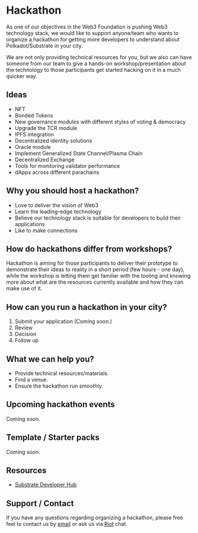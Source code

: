 # Hackathon

As one of our objectives in the Web3 Foundation is pushing Web3 technology stack, we would like to support anyone/team who wants to organize a hackathon for getting more developers to understand about Polkadot/Substrate in your city.

We are not only providing technical resources for you, but we also can have someone from our team to give a hands-on workshop/presentation about the technology to those participants get started hacking on it in a much quicker way.

## Ideas 

- NFT
- Bonded Tokens
- New governance modules with different styles of voting & democracy
- Upgrade the TCR module
- IPFS integration
- Decentralized identity solutions
- Oracle module
- Implement Generalized State Channel/Plasma Chain
- Decentralized Exchange
- Tools for monitoring validator performance
- dApps across different parachains

## Why you should host a hackathon?

- Love to deliver the vision of Web3 
- Learn the leading-edge technology
- Believe our technology stack is suitable for developers to build their applications
- Like to make connections

## How do hackathons differ from workshops?
Hackathon is aiming for those participants to deliver their prototype to demonstrate their ideas to reality in a short period (few hours - one day), while the workshop is letting them get familiar with the tooling and knowing more about what are the resources currently available and how they can make use of it.

## How can you run a hackathon in your city?
1. Submit your application (Coming soon.)
2. Review
3. Decision
4. Follow up

## What we can help you?

- Provide technical resources/materials. 
- Find a venue.
- Ensure the hackathon run smoothly.

## Upcoming hackathon events

Coming soon.

## Template / Starter packs

Coming soon.

## Resources

- [Substrate Developer Hub](https://docs.substrate.dev)

## Support / Contact

If you have any questions regarding organizing a hackathon, please free feel to contact us by [email](mailto:events@web3.foundation) or ask us via [Riot](https://riot.im/app/#/room/#polkadot-watercooler:matrix.org) chat.